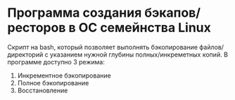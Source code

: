 # Программа создания бэкапов/ресторов в ОС семейнства Linux

Скрипт на bash, который позволяет выполнять бэкопирование файлов/директорий с указанием нужной глубины полных/инкреметных копий.
В программе доступно 3 режима:
1) Инкрементное бэкопирование
2) Полное бэкопирование
3) Восстановление
